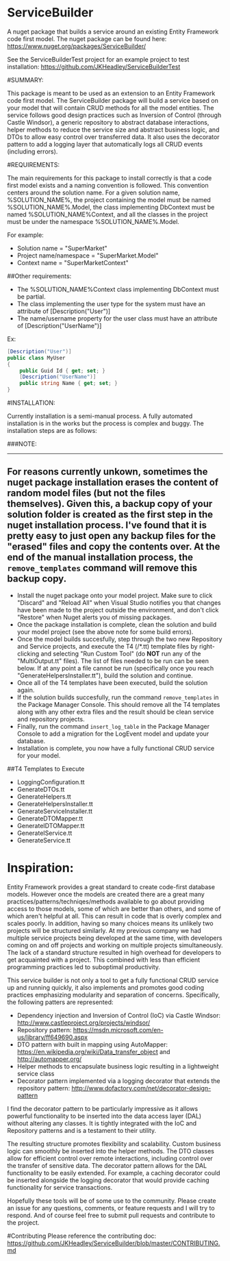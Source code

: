 # ServiceBuilder
A nuget package that builds a service around an existing Entity Framework code first model.
The nuget package can be found here: https://www.nuget.org/packages/ServiceBuilder/

See the ServiceBuilderTest project for an example project to test installation: https://github.com/JKHeadley/ServiceBuilderTest

#SUMMARY:

This package is meant to be used as an extension to an Entity Framework code first model.  The ServiceBuilder package will build a
service based on your model that will contain CRUD methods for all the model entities.  The service follows good design practices such
as Inversion of Control (through Castle Windsor), a generic repository to abstract database interactions, helper methods to reduce the
service size and abstract business logic, and DTOs to allow easy control over transferred data.  It also uses the decorator pattern to add a logging layer that automatically logs all CRUD events (including errors).

#REQUIREMENTS:

The main requirements for this package to install correctly is that a code first model exists and a naming convention is followed.
This convention centers around the solution name.  For a given solution name, %SOLUTION\_NAME%, the project containing the model must
be named %SOLUTION\_NAME%.Model, the class implementing DbContext must be named %SOLUTION\_NAME%Context, and all the classes in the
project must be under the namespace %SOLUTION\_NAME%.Model.

For example: 
- Solution name 			= "SuperMarket"
- Project name/namespace 	= "SuperMarket.Model"
- Context name 				= "SuperMarketContext"

##Other requirements:
- The %SOLUTION\_NAME%Context class implementing DbContext must be partial.
- The class implementing the user type for the system must have an attribute of [Description("User")]
- The name/username property for the user class must have an attribute of [Description("UserName")]

Ex:
```C#
[Description("User")]
public class MyUser
{
	public Guid Id { get; set; }
	[Description("UserName")]
	public string Name { get; set; }
}
```

#INSTALLATION:


Currently installation is a semi-manual process.  A fully automated installation is in the works but the process is 
complex and buggy.  The installation steps are as follows:

###NOTE: 

---
For reasons currently unkown, sometimes the nuget package installation erases the content of random model files (but not the files themselves).  Given this, a backup copy of your solution folder is created as the first step in the nuget installation process.  I've found that it is pretty easy to just open any backup files for the "erased" files and copy the contents over.  At the end of the manual installation process, the `remove_templates` command will remove this backup copy.
---

- Install the nuget package onto your model project. Make sure to click "Discard" and "Reload All" when
Visual Studio notifies you that changes have been made to the project outside the environment, and don't click "Restore" when Nuget
alerts you of missing packages.  
- Once the package installation is complete, clean the solution and build your model project (see the above note for some build errors).
- Once the model builds succesfully, step through the two new Repository and Service projects, and execute the T4 (/*.tt) template files by 
right-clicking and selecting "Run Custom Tool" (do __NOT__ run any of the "MultiOutput.tt" files). The list of files needed to be run can be seen below.
If at any point a file cannot be run (specifically once you reach "GenerateHelpersInstaller.tt"), build the solution and continue.
- Once all of the T4 templates have been executed, build the solution again.
- If the solution builds succesfully, run the command `remove_templates` in the Package Manager Console.  This should remove all the T4 templates
along with any other extra files and the result should be clean service and repository projects.
- Finally, run the command `insert_log_table` in the Package Manager Console to add a migration for the LogEvent model and update your database.
- Installation is complete, you now have a fully functional CRUD service for your model.
   

##T4 Templates to Execute
- LoggingConfiguration.tt
- GenerateDTOs.tt
- GenerateHelpers.tt
- GenerateHelpersInstaller.tt
- GenerateServiceInstaller.tt
- GenerateDTOMapper.tt
- GenerateIDTOMapper.tt
- GenerateIService.tt
- GenerateService.tt


# Inspiration:
Entity Framework provides a great standard to create code-first database models.  However once the models are created
there are a great many practices/patterns/techniqes/methods available to go about providing access to those models, 
some of which are better than others, and some of which aren't helpful at all. This can result in code that is overly complex and scales poorly.  In addition, having so many choices means its unlikely two projects will be structured similarly.  At my previous company we had multiple service projects being developed at the same time, with developers coming on and off projects and working on multiple projects simultaneously.  The lack of a standard structure resulted in high overhead for developers to get acquainted with a project.  This combined with less than efficient programming practices led to suboptimal productivity.

This service builder is not only a tool to get a fully functional CRUD service 
up and running quickly, it also implements and promotes good coding practices emphasizing modularity and separation of 
concerns.  Specifically, the following patters are represented:

- Dependency injection and Inversion of Control (IoC) via Castle Windsor: http://www.castleproject.org/projects/windsor/
- Repository pattern: https://msdn.microsoft.com/en-us/library/ff649690.aspx
- DTO pattern with built in mapping using AutoMapper: https://en.wikipedia.org/wiki/Data_transfer_object and http://automapper.org/
- Helper methods to encapsulate business logic resulting in a lightweight service class
- Decorator pattern implemented via a logging decorator that extends the repository pattern: http://www.dofactory.com/net/decorator-design-pattern

I find the decorator pattern to be particularly impressive as it allows powerful functionality to be inserted into the data access layer (DAL) without altering any classes.  It is tightly integrated with the IoC and Repository patterns and is a testament to their utility.  

The resulting structure promotes flexibility and scalability.  Custom business logic can smoothly be inserted into the helper methods.  The DTO classes allow for efficient control over remote interactions, including control over the transfer of sensitive data.  The decorator pattern allows for the DAL functionality to be easily extended.  For example, a caching decorator could be inserted alongside the logging decorator that would provide caching functionality for service transactions.  

Hopefully these tools will be of some use to the community.  Please create an issue for any questions, comments, or feature requests and I will try to respond.  And of course feel free to submit pull requests and contribute to the project.

#Contributing
Please reference the contributing doc: https://github.com/JKHeadley/ServiceBuilder/blob/master/CONTRIBUTING.md

